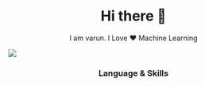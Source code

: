 <h1 align="center"> Hi there 👋 </h1>
<p align="center"> I am varun. I Love ❤️ Machine Learning  </p>

<img src="C:/Users/dell/Downloads/skull.jpg">

<h3 align="center"> Language & Skills </h3>


